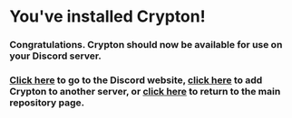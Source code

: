 # You've installed Crypton!

### Congratulations. Crypton should now be available for use on your Discord server.

### [Click here](https://discordapp.com) to go to the Discord website, [click here](http://crypton.fun/add) to add Crypton to another server, or [click here](https://github.com/Crypton) to return to the main repository page.